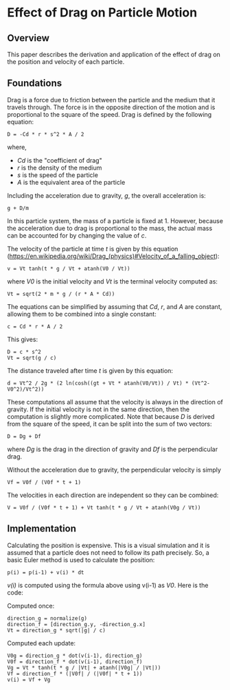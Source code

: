 Effect of Drag on Particle Motion
===================================

Overview
--------

This paper describes the derivation and application of the effect of drag on the position and velocity of each particle.

Foundations
-----------

Drag is a force due to friction between the particle and the medium that it travels through. The force is in the opposite direction of the motion and is proportional to the square of the speed. Drag is defined by the following equation:

    D = -Cd * r * s^2 * A / 2

where,

* *Cd* is the "coefficient of drag"
* *r* is the density of the medium
* *s* is the speed of the particle
* *A* is the equivalent area of the particle 

Including the acceleration due to gravity, *g*, the overall acceleration is:

	g + D/m

In this particle system, the mass of a particle is fixed at 1. However, because the acceleration due to drag is proportional to the mass, the actual mass can be accounted for by changing the value of *c*.

The velocity of the particle at time *t* is given by this equation (https://en.wikipedia.org/wiki/Drag_(physics)#Velocity_of_a_falling_object):

	v = Vt tanh(t * g / Vt + atanh(V0 / Vt))

where *V0* is the initial velocity and *Vt* is the terminal velocity computed as:

	Vt = sqrt(2 * m * g / (r * A * Cd))

The equations can be simplified by assuming that *Cd*, *r*, and *A* are constant, allowing them to be combined into a single constant:

    c = Cd * r * A / 2

This gives:

    D = c * s^2
    Vt = sqrt(g / c)

The distance traveled after time *t* is given by this equation:

	d = Vt^2 / 2g * (2 ln(cosh((gt + Vt * atanh(V0/Vt)) / Vt) * (Vt^2-V0^2)/Vt^2))

These computations all assume that the velocity is always in the direction of gravity. If the initial velocity is not in the same direction, then the computation is slightly more complicated. Note that because *D* is derived from the square of the speed, it can be split into the sum of two vectors:

	D = Dg + Df

where *Dg* is the drag in the direction of gravity and *Df* is the perpendicular drag.

Without the acceleration due to gravity, the perpendicular velocity is simply

	Vf = V0f / (V0f * t + 1)

The velocities in each direction are independent so they can be combined:

	V = V0f / (V0f * t + 1) + Vt tanh(t * g / Vt + atanh(V0g / Vt))

Implementation
--------------

Calculating the position is expensive. This is a visual simulation and it is assumed that a particle does not need to follow its path precisely. So, a basic Euler method is used to calculate the position:

	p(i) = p(i-1) + v(i) * dt

*v(i)* is computed using the formula above using v(i-1) as *V0*. Here is the code:

Computed once:

	direction_g = normalize(g)
	direction_f = [direction_g.y, -direction_g.x]
	Vt = direction_g * sqrt(|g| / c)

Computed each update:

	V0g = direction_g * dot(v(i-1), direction_g)
	V0f = direction_f * dot(v(i-1), direction_f)
	Vg = Vt * tanh(t * g / |Vt| + atanh(|V0g| / |Vt|))
	Vf = direction_f * (|V0f| / (|V0f| * t + 1))
	v(i) = Vf + Vg
